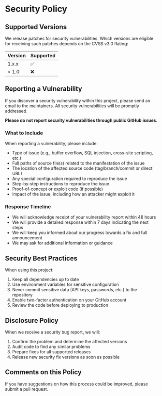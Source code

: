 # Security Policy

## Supported Versions

We release patches for security vulnerabilities. Which versions are eligible for receiving such patches depends on the CVSS v3.0 Rating:

| Version | Supported          |
| ------- | ------------------ |
| 1.x.x   | :white_check_mark: |
| < 1.0   | :x:                |

## Reporting a Vulnerability

If you discover a security vulnerability within this project, please send an email to the maintainers. All security vulnerabilities will be promptly addressed.

**Please do not report security vulnerabilities through public GitHub issues.**

### What to Include

When reporting a vulnerability, please include:

- Type of issue (e.g., buffer overflow, SQL injection, cross-site scripting, etc.)
- Full paths of source file(s) related to the manifestation of the issue
- The location of the affected source code (tag/branch/commit or direct URL)
- Any special configuration required to reproduce the issue
- Step-by-step instructions to reproduce the issue
- Proof-of-concept or exploit code (if possible)
- Impact of the issue, including how an attacker might exploit it

### Response Timeline

- We will acknowledge receipt of your vulnerability report within 48 hours
- We will provide a detailed response within 7 days indicating the next steps
- We will keep you informed about our progress towards a fix and full announcement
- We may ask for additional information or guidance

## Security Best Practices

When using this project:

1. Keep all dependencies up to date
2. Use environment variables for sensitive configuration
3. Never commit sensitive data (API keys, passwords, etc.) to the repository
4. Enable two-factor authentication on your GitHub account
5. Review the code before deploying to production

## Disclosure Policy

When we receive a security bug report, we will:

1. Confirm the problem and determine the affected versions
2. Audit code to find any similar problems
3. Prepare fixes for all supported releases
4. Release new security fix versions as soon as possible

## Comments on this Policy

If you have suggestions on how this process could be improved, please submit a pull request.
